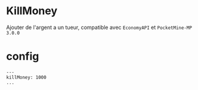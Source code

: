 # KillMoney
Ajouter de l'argent a un tueur, compatible avec `EconomyAPI` et `PocketMine-MP 3.0.0`

# config 
```YML
---
killMoney: 1000
...
```
